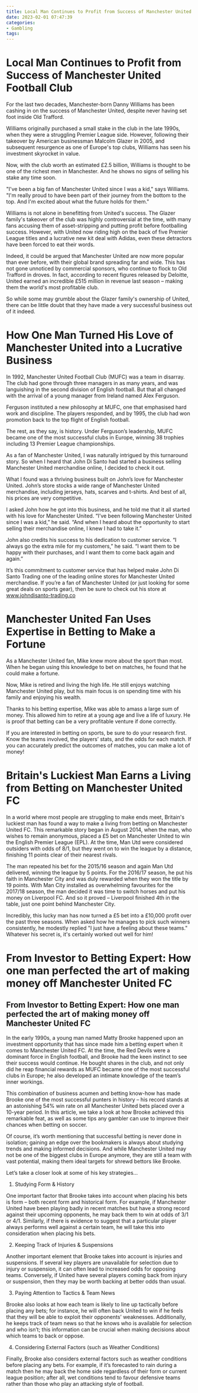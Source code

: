 ```yaml
---
title: Local Man Continues to Profit from Success of Manchester United Football Club
date: 2023-02-01 07:47:39
categories:
- Gambling
tags:
---
```



#  Local Man Continues to Profit from Success of Manchester United Football Club

For the last two decades, Manchester-born Danny Williams has been cashing in on the success of Manchester United, despite never having set foot inside Old Trafford.

Williams originally purchased a small stake in the club in the late 1990s, when they were a struggling Premier League side. However, following their takeover by American businessman Malcolm Glazer in 2005, and subsequent resurgence as one of Europe's top clubs, Williams has seen his investment skyrocket in value.

Now, with the club worth an estimated £2.5 billion, Williams is thought to be one of the richest men in Manchester. And he shows no signs of selling his stake any time soon.

"I've been a big fan of Manchester United since I was a kid," says Williams. "I'm really proud to have been part of their journey from the bottom to the top. And I'm excited about what the future holds for them."

Williams is not alone in benefitting from United's success. The Glazer family's takeover of the club was highly controversial at the time, with many fans accusing them of asset-stripping and putting profit before footballing success. However, with United now riding high on the back of five Premier League titles and a lucrative new kit deal with Adidas, even these detractors have been forced to eat their words.

Indeed, it could be argued that Manchester United are now more popular than ever before, with their global brand spreading far and wide. This has not gone unnoticed by commercial sponsors, who continue to flock to Old Trafford in droves. In fact, according to recent figures released by Deloitte, United earned an incredible £515 million in revenue last season – making them the world's most profitable club.

So while some may grumble about the Glazer family's ownership of United, there can be little doubt that they have made a very successful business out of it indeed.

#  How One Man Turned His Love of Manchester United into a Lucrative Business

In 1992, Manchester United Football Club (MUFC) was a team in disarray. The club had gone through three managers in as many years, and was languishing in the second division of English football. But that all changed with the arrival of a young manager from Ireland named Alex Ferguson.

Ferguson instituted a new philosophy at MUFC, one that emphasised hard work and discipline. The players responded, and by 1995, the club had won promotion back to the top flight of English football.

The rest, as they say, is history. Under Ferguson’s leadership, MUFC became one of the most successful clubs in Europe, winning 38 trophies including 13 Premier League championships.

As a fan of Manchester United, I was naturally intrigued by this turnaround story. So when I heard that John Di Santo had started a business selling Manchester United merchandise online, I decided to check it out.

What I found was a thriving business built on John’s love for Manchester United. John’s store stocks a wide range of Manchester United merchandise, including jerseys, hats, scarves and t-shirts. And best of all, his prices are very competitive.

I asked John how he got into this business, and he told me that it all started with his love for Manchester United. “I’ve been following Manchester United since I was a kid,” he said. “And when I heard about the opportunity to start selling their merchandise online, I knew I had to take it.”

John also credits his success to his dedication to customer service. “I always go the extra mile for my customers,” he said. “I want them to be happy with their purchases, and I want them to come back again and again.”

It’s this commitment to customer service that has helped make John Di Santo Trading one of the leading online stores for Manchester United merchandise. If you’re a fan of Manchester United (or just looking for some great deals on sports gear), then be sure to check out his store at www.johndisanto-trading.co

#  Manchester United Fan Uses Expertise in Betting to Make a Fortune

As a Manchester United fan, Mike knew more about the sport than most. When he began using this knowledge to bet on matches, he found that he could make a fortune.

Now, Mike is retired and living the high life. He still enjoys watching Manchester United play, but his main focus is on spending time with his family and enjoying his wealth.

Thanks to his betting expertise, Mike was able to amass a large sum of money. This allowed him to retire at a young age and live a life of luxury. He is proof that betting can be a very profitable venture if done correctly.

If you are interested in betting on sports, be sure to do your research first. Know the teams involved, the players’ stats, and the odds for each match. If you can accurately predict the outcomes of matches, you can make a lot of money!

#  Britain's Luckiest Man Earns a Living from Betting on Manchester United FC

In a world where most people are struggling to make ends meet, Britain's luckiest man has found a way to make a living from betting on Manchester United FC. This remarkable story began in August 2014, when the man, who wishes to remain anonymous, placed a £5 bet on Manchester United to win the English Premier League (EPL). At the time, Man Utd were considered outsiders with odds of 8/1, but they went on to win the league by a distance, finishing 11 points clear of their nearest rivals.

The man repeated his bet for the 2015/16 season and again Man Utd delivered, winning the league by 5 points. For the 2016/17 season, he put his faith in Manchester City and was duly rewarded when they won the title by 19 points. With Man City installed as overwhelming favourites for the 2017/18 season, the man decided it was time to switch horses and put his money on Liverpool FC. And so it proved – Liverpool finished 4th in the table, just one point behind Manchester City.

Incredibly, this lucky man has now turned a £5 bet into a £10,000 profit over the past three seasons. When asked how he manages to pick such winners consistently, he modestly replied "I just have a feeling about these teams." Whatever his secret is, it's certainly worked out well for him!

#  From Investor to Betting Expert: How one man perfected the art of making money off Manchester United FC

<h2>From Investor to Betting Expert: How one man perfected the art of making money off Manchester United FC</h2>

In the early 1990s, a young man named Matty Brooke happened upon an investment opportunity that has since made him a betting expert when it comes to Manchester United FC. At the time, the Red Devils were a dominant force in English football, and Brooke had the keen instinct to see their success would continue. He bought shares in the club, and not only did he reap financial rewards as MUFC became one of the most successful clubs in Europe; he also developed an intimate knowledge of the team’s inner workings.

This combination of business acumen and betting know-how has made Brooke one of the most successful punters in history – his record stands at an astonishing 54% win rate on all Manchester United bets placed over a 10-year period. In this article, we take a look at how Brooke achieved this remarkable feat, as well as some tips any gambler can use to improve their chances when betting on soccer.

Of course, it’s worth mentioning that successful betting is never done in isolation; gaining an edge over the bookmakers is always about studying trends and making informed decisions. And while Manchester United may not be one of the biggest clubs in Europe anymore, they are still a team with vast potential, making them ideal targets for shrewd bettors like Brooke.

 Let’s take a closer look at some of his key strategies…

1) Studying Form & History

One important factor that Brooke takes into account when placing his bets is form – both recent form and historical form. For example, if Manchester United have been playing badly in recent matches but have a strong record against their upcoming opponents, he may back them to win at odds of 3/1 or 4/1. Similarly, if there is evidence to suggest that a particular player always performs well against a certain team, he will take this into consideration when placing his bets.

2) Keeping Track of Injuries & Suspensions

Another important element that Brooke takes into account is injuries and suspensions. If several key players are unavailable for selection due to injury or suspension, it can often lead to increased odds for opposing teams. Conversely, if United have several players coming back from injury or suspension, then they may be worth backing at better odds than usual.

3) Paying Attention to Tactics & Team News

Brooke also looks at how each team is likely to line up tactically before placing any bets; for instance, he will often back United to win if he feels that they will be able to exploit their opponents’ weaknesses. Additionally, he keeps track of team news so that he knows who is available for selection and who isn’t; this information can be crucial when making decisions about which teams to back or oppose.

4) Considering External Factors (such as Weather Conditions)

Finally, Brooke also considers external factors such as weather conditions before placing any bets. For example, if it’s forecasted to rain during a match then he may back the home side regardless of their form or current league position; after all, wet conditions tend to favour defensive teams rather than those who play an attacking style of football.